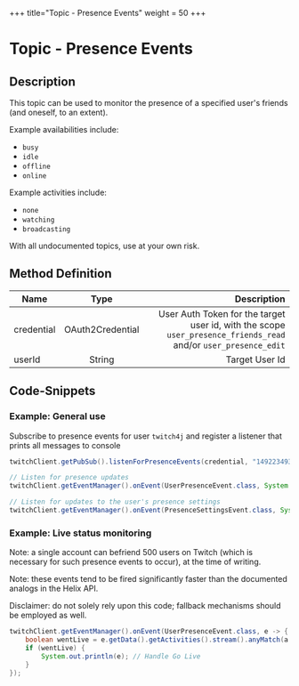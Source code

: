 +++
title="Topic - Presence Events"
weight = 50
+++

# Topic - Presence Events

## Description

This topic can be used to monitor the presence of a specified user's friends (and oneself, to an extent).

Example availabilities include:
* `busy`
* `idle`
* `offline`
* `online`

Example activities include:
* `none`
* `watching`
* `broadcasting`

With all undocumented topics, use at your own risk.

## Method Definition

| Name		  | Type	  | Description  |
| ------------- |:---------:| -----------------:|
| credential | OAuth2Credential | User Auth Token for the target user id, with the scope `user_presence_friends_read` and/or `user_presence_edit` |
| userId | String | Target User Id |

## Code-Snippets

### Example: General use

Subscribe to presence events for user `twitch4j` and register a listener that prints all messages to console

```java
twitchClient.getPubSub().listenForPresenceEvents(credential, "149223493");

// Listen for presence updates
twitchClient.getEventManager().onEvent(UserPresenceEvent.class, System.out::println);

// Listen for updates to the user's presence settings
twitchClient.getEventManager().onEvent(PresenceSettingsEvent.class, System.out::println);
```

### Example: Live status monitoring

Note: a single account can befriend 500 users on Twitch (which is necessary for such presence events to occur), at the time of writing.

Note: these events tend to be fired significantly faster than the documented analogs in the Helix API.

Disclaimer: do not solely rely upon this code; fallback mechanisms should be employed as well.

```java
twitchClient.getEventManager().onEvent(UserPresenceEvent.class, e -> {
	boolean wentLive = e.getData().getActivities().stream().anyMatch(a -> "broadcasting".equalsIgnoreCase(a.getType()));
	if (wentLive) {
		System.out.println(e); // Handle Go Live
	}
});
```
